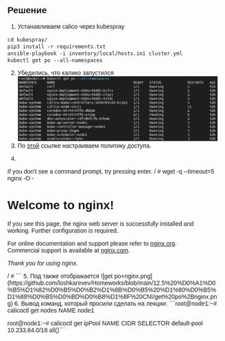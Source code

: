 ## Решение
1. Устанавливаем calico через kubespray
``` git clone https://github.com/kubernetes-sigs/kubespray.git
cd kubespray/
pip3 install -r requirements.txt
ansible-playbook -i inventory/local/hosts.ini cluster.yml
kubectl get po --all-namespaces
```
2. Убедились, что калико запустился ![get po.png](https://github.com/loshkarevev/Homeworks/blob/main/12.5%20%D0%A1%D0%B5%D1%82%D0%B5%D0%B2%D1%8B%D0%B5%20%D1%80%D0%B5%D1%88%D0%B5%D0%BD%D0%B8%D1%8F%20CNI/get%20po.png)
3. По [этой](https://docs.projectcalico.org/security/tutorials/kubernetes-policy-basic) ссылке настраиваем политику доступа.
4. ```root@node1:~# kubectl run --namespace=policy-demo access --rm -ti --image busybox /bin/sh
If you don't see a command prompt, try pressing enter.
/ # wget -q --timeout=5 nginx -O -
<!DOCTYPE html>
<html>
<head>
<title>Welcome to nginx!</title>
<style>
    body {
        width: 35em;
        margin: 0 auto;
        font-family: Tahoma, Verdana, Arial, sans-serif;
    }
</style>
</head>
<body>
<h1>Welcome to nginx!</h1>
<p>If you see this page, the nginx web server is successfully installed and
working. Further configuration is required.</p>

<p>For online documentation and support please refer to
<a href="http://nginx.org/">nginx.org</a>.<br/>
Commercial support is available at
<a href="http://nginx.com/">nginx.com</a>.</p>

<p><em>Thank you for using nginx.</em></p>
</body>
</html>
/ #
```
5. Под также отображается ![get po+nginx.png](https://github.com/loshkarevev/Homeworks/blob/main/12.5%20%D0%A1%D0%B5%D1%82%D0%B5%D0%B2%D1%8B%D0%B5%20%D1%80%D0%B5%D1%88%D0%B5%D0%BD%D0%B8%D1%8F%20CNI/get%20po%2Bnginx.png)
6. Вывод команд, который просили сделать на лекции:
```root@node1:~# calicoctl get nodes
NAME
node1

root@node1:~# calicoctl get ipPool
NAME           CIDR             SELECTOR
default-pool   10.233.64.0/18   all()```
